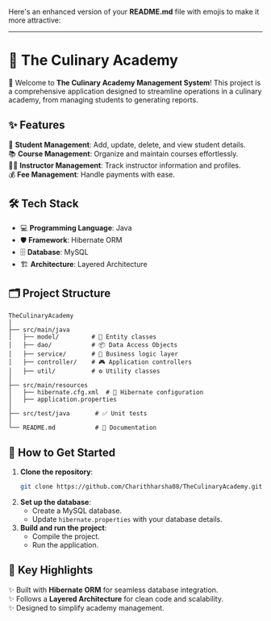 Here's an enhanced version of your **README.md** file with emojis to make it more attractive:  

---

# 🍳 The Culinary Academy  

🎉 Welcome to **The Culinary Academy Management System**! This project is a comprehensive application designed to streamline operations in a culinary academy, from managing students to generating reports.  

## ✨ Features  
🚀 **Student Management**: Add, update, delete, and view student details.  
📚 **Course Management**: Organize and maintain courses effortlessly.  
👨‍🏫 **Instructor Management**: Track instructor information and profiles.  
💰 **Fee Management**: Handle payments with ease.  

## 🛠️ Tech Stack  
- 💻 **Programming Language**: Java  
- 🛡️ **Framework**: Hibernate ORM  
- 🗄️ **Database**: MySQL  
- 🏗️ **Architecture**: Layered Architecture  

## 🗂️ Project Structure  
```
TheCulinaryAcademy  
│  
├── src/main/java  
│   ├── model/         # 🍕 Entity classes  
│   ├── dao/           # 📦 Data Access Objects  
│   ├── service/       # 🔧 Business logic layer  
│   ├── controller/    # 🎮 Application controllers  
│   ├── util/          # ⚙️ Utility classes  
│  
├── src/main/resources  
│   ├── hibernate.cfg.xml  # 🔑 Hibernate configuration  
│   ├── application.properties  
│  
├── src/test/java       # ✅ Unit tests  
│  
└── README.md           # 📖 Documentation  
```  

## 🚀 How to Get Started  
1. **Clone the repository**:  
   ```bash  
   git clone https://github.com/Charithharsha08/TheCulinaryAcademy.git  
   ```  
2. **Set up the database**:  
   - Create a MySQL database.  
   - Update `hibernate.properties` with your database details.  
3. **Build and run the project**:  
   - Compile the project.  
   - Run the application.  

## 🎯 Key Highlights  
✨ Built with **Hibernate ORM** for seamless database integration.  
✨ Follows a **Layered Architecture** for clean code and scalability.  
✨ Designed to simplify academy management.  


